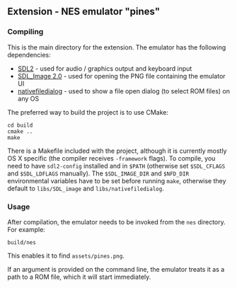 ## Extension - NES emulator "pines"

### Compiling

This is the main directory for the extension. The emulator has the following dependencies:

 - [SDL2](https://www.libsdl.org/) - used for audio / graphics output and keyboard input
 - [SDL_Image 2.0](https://www.libsdl.org/projects/SDL_image/) - used for opening the PNG file containing the emulator UI
 - [nativefiledialog](https://github.com/mlabbe/nativefiledialog) - used to show a file open dialog (to select ROM files) on any OS

The preferred way to build the project is to use CMake:

```
cd build
cmake ..
make
```

There is a Makefile included with the project, although it is currently mostly OS X specific (the compiler receives `-framework` flags). To compile, you need to have `sdl2-config` installed and in `$PATH` (otherwise set `$SDL_CFLAGS` and `$SDL_LDFLAGS` manually). The `$SDL_IMAGE_DIR` and `$NFD_DIR` environmental variables have to be set before running `make`, otherwise they default to `libs/SDL_image` and `libs/nativefiledialog`.

### Usage

After compilation, the emulator needs to be invoked from the `nes` directory. For example:

```
build/nes
```

This enables it to find `assets/pines.png`.

If an argument is provided on the command line, the emulator treats it as a path to a ROM file, which it will start immediately.
